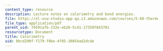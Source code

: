 ```yaml
---
content_type: resource
description: Lecture notes on calorimetry and bond energies.
file: https://ol-ocw-studio-app-qa.s3.amazonaws.com/courses/5-60-thermodynamics-kinetics-spring-2008/0bcd290ff179f0be4f8530854ad2dcde_5_60_lecture7.pdf
file_type: application/pdf
parent_uid: 74591afb-232e-eb20-5c41-17359f843701
resourcetype: Document
title: Calorimetry
uid: 0bcd290f-f179-f0be-4f85-30854ad2dcde
---
```

